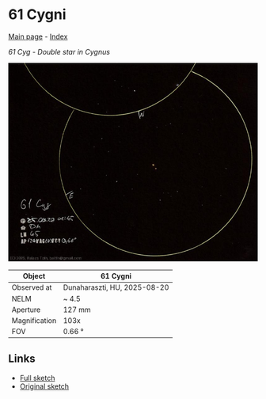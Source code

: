 # 61 Cygni

[Main page](../index.md) - [Index](../pages/obj_index.md)

_61 Cyg_ - _Double star in Cygnus_  

![61 Cygni](../img/61-cyg-20250820.jpg)

Object | 61 Cygni
-|-
Observed at | Dunaharaszti, HU, 2025-08-20
NELM | ~ 4.5
Aperture | 127 mm
Magnification | 103x
FOV | 0.66 °


## Links

- [Full sketch](../img/m27-61-cyg-20250820.jpg)
- [Original sketch](../scan/20250820_2.jpg)
